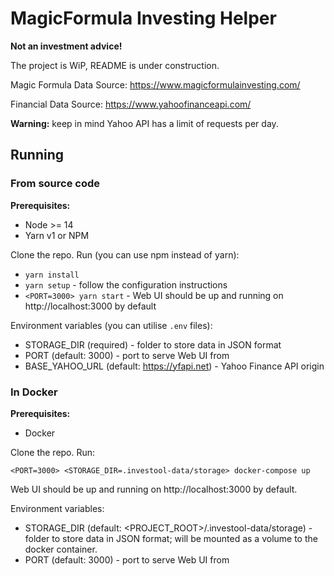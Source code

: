 # MagicFormula Investing Helper

**Not an investment advice!**

The project is WiP, README is under construction.

Magic Formula Data Source: https://www.magicformulainvesting.com/

Financial Data Source: https://www.yahoofinanceapi.com/

**Warning:** keep in mind Yahoo API has a limit of requests per day. 

## Running
### From source code
**Prerequisites:**
* Node >= 14
* Yarn v1 or NPM

Clone the repo. Run (you can use npm instead of yarn):
* `yarn install`
* `yarn setup` - follow the configuration instructions
* `<PORT=3000> yarn start` - Web UI should be up and running on http://localhost:3000 by default

Environment variables (you can utilise `.env` files):
* STORAGE_DIR (required) - folder to store data in JSON format
* PORT (default: 3000) - port to serve Web UI from
* BASE_YAHOO_URL (default: https://yfapi.net) - Yahoo Finance API origin

### In Docker
**Prerequisites:**
* Docker

Clone the repo. Run:
```
<PORT=3000> <STORAGE_DIR=.investool-data/storage> docker-compose up
```
Web UI should be up and running on http://localhost:3000 by default.

Environment variables:
* STORAGE_DIR (default: <PROJECT_ROOT>/.investool-data/storage) - 
  folder to store data in JSON format; 
  will be mounted as a volume to the docker container. 
* PORT (default: 3000) - port to serve Web UI from